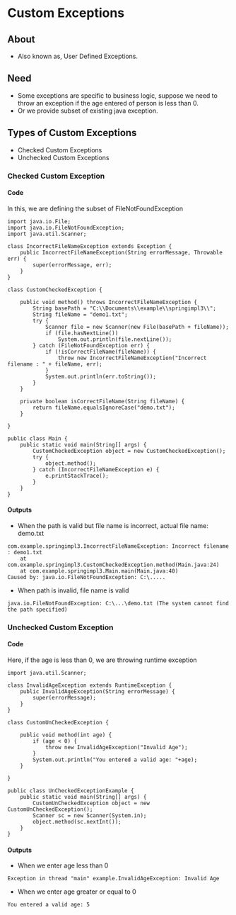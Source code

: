 
# Custom Exceptions

## About
- Also known as, User Defined Exceptions.

## Need
- Some exceptions are specific to business logic, suppose we need to throw an exception if the age entered of person is less than 0.
- Or we provide subset of existing java exception.

## Types of Custom Exceptions
- Checked Custom Exceptions
- Unchecked Custom Exceptions

### Checked Custom Exception

#### Code

In this, we are defining the subset of FileNotFoundException
```
import java.io.File;
import java.io.FileNotFoundException;
import java.util.Scanner;

class IncorrectFileNameException extends Exception {
	public IncorrectFileNameException(String errorMessage, Throwable err) {
		super(errorMessage, err);
	}
}

class CustomCheckedException {

	public void method() throws IncorrectFileNameException {
		String basePath = "C:\\Documents\\example\\springimpl3\\";
		String fileName = "demo1.txt";
		try {
			Scanner file = new Scanner(new File(basePath + fileName));
			if (file.hasNextLine())
				System.out.println(file.nextLine());
		} catch (FileNotFoundException err) {
			if (!isCorrectFileName(fileName)) {
				throw new IncorrectFileNameException("Incorrect filename : " + fileName, err);
			}
			System.out.println(err.toString());
		}
	}

	private boolean isCorrectFileName(String fileName) {
		return fileName.equalsIgnoreCase("demo.txt");
	}

}

public class Main {
	public static void main(String[] args) {
		CustomCheckedException object = new CustomCheckedException();
		try {
			object.method();
		} catch (IncorrectFileNameException e) {
			e.printStackTrace();
		}
	}
}
```

#### Outputs

- When the path is valid but file name is incorrect, actual file name: demo.txt
```
com.example.springimpl3.IncorrectFileNameException: Incorrect filename : demo1.txt
	at com.example.springimpl3.CustomCheckedException.method(Main.java:24)
	at com.example.springimpl3.Main.main(Main.java:40)
Caused by: java.io.FileNotFoundException: C:\.....
```
- When path is invalid, file name is valid
```
java.io.FileNotFoundException: C:\...\demo.txt (The system cannot find the path specified)
```

### Unchecked Custom Exception

#### Code
Here, if the age is less than 0, we are throwing runtime exception
```
import java.util.Scanner;

class InvalidAgeException extends RuntimeException {
	public InvalidAgeException(String errorMessage) {
		super(errorMessage);
	}
}

class CustomUnCheckedException {

	public void method(int age) {
		if (age < 0) {
			throw new InvalidAgeException("Invalid Age");
		}
		System.out.println("You entered a valid age: "+age);
	}

}

public class UnCheckedExceptionExample {
	public static void main(String[] args) {
		CustomUnCheckedException object = new CustomUnCheckedException();
		Scanner sc = new Scanner(System.in);
		object.method(sc.nextInt());
	}
}
```
#### Outputs
- When we enter age less than 0
```
Exception in thread "main" example.InvalidAgeException: Invalid Age
```
- When we enter age greater or equal to 0
```
You entered a valid age: 5
```